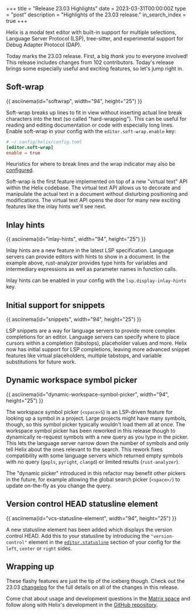 +++
title = "Release 23.03 Highlights"
date = 2023-03-31T00:00:00Z
type = "post"
description = "Highlights of the 23.03 release."
in_search_index = true
+++

Helix is a modal text editor with built-in support for multiple selections,
Language Server Protocol (LSP), tree-sitter, and experimental support for Debug
Adapter Protocol (DAP).

Today marks the 23.03 release. First, a big _thank you_ to everyone involved!
This release includes changes from 102 contributors. Today's release brings
some especially useful and exciting features, so let's jump right in.

## Soft-wrap

{{ asciinema(id="softwrap", width="94", height="25") }}

Soft-wrap breaks up lines to fit in view without inserting actual line break
characters into the text (so called "hard-wrapping"). This can be useful for
reading and editing documentation or code with especially long lines. Enable
soft-wrap in your config with the `editor.soft-wrap.enable` key:

```toml
# ~/.config/helix/config.toml
[editor.soft-wrap]
enable = true
```

Heuristics for where to break lines and the wrap indicator may also be
[configured](https://docs.helix-editor.com/configuration.html#editorsoft-wrap-section).

Soft-wrap is the first feature implemented on top of a new "virtual text" API
within the Helix codebase. The virtual text API allows us to decorate and
manipulate the actual text in a document without disturbing positioning and
modifications. The virtual text API opens the door for many new exciting
features like the inlay hints we'll see next.

## Inlay hints

{{ asciinema(id="inlay-hints", width="94", height="25") }}

Inlay hints are a new feature in the latest LSP specification. Language servers
can provide editors with hints to show in a document. In the example above,
rust-analyzer provides type hints for variables and intermediary expressions
as well as parameter names in function calls.

Inlay hints can be enabled in your config with the `lsp.display-inlay-hints`
key.

## Initial support for snippets

{{ asciinema(id="snippets", width="94", height="25") }}

LSP snippets are a way for language servers to provide more complex completions
for an editor. Language servers can specify where to place cursors within a
completion (tabstops), placeholder values and more. Helix now has initial
support for LSP completions, leaving more advanced snippet features like
virtual placeholders, multiple tabstops, and variable substitutions for future
work.

## Dynamic workspace symbol picker

{{ asciinema(id="dynamic-workspace-symbol-picker", width="94", height="25") }}

The workspace symbol picker (`<space>S`) is an LSP-driven feature for looking
up a symbol in a project. Large projects might have many symbols, though, so
this symbol picker typically wouldn't load them all at once. The workspace
symbol picker has been reworked in this release though to dynamically
re-request symbols with a new query as you type in the picker. This lets the
language server narrow down the number of symbols and only tell Helix about the
ones relevant to the search. This rework fixes compatibility with some language
servers which returned empty symbols with no query (`gopls`, `pyright`,
`clangd`) or limited results (`rust-analyzer`).

The "dynamic picker" introduced in this refactor may benefit other pickers in
the future, for example allowing the global search picker (`<space>/`) to
update on-the-fly as you change the query.

## Version control HEAD statusline element

{{ asciinema(id="vcs-statusline-element", width="94", height="25") }}

A new statusline element has been added which displays the version control
HEAD. Add this to your statusline by introducing the `"version-control"`
element in the
[`editor.statusline`](https://docs.helix-editor.com/configuration.html#editorstatusline-section)
section of your config for the `left`, `center` or `right` sides.

## Wrapping up

These flashy features are just the tip of the iceberg though. Check out the
23.03 [changelog] for the full details on all of the changes in this release.

Come chat about usage and development questions in the [Matrix space][matrix]
and follow along with Helix's development in the [GitHub repository][helix-git].

[changelog]: https://github.com/helix-editor/helix/blob/master/CHANGELOG.md#2303-2023-03-31
[helix-git]: https://github.com/helix-editor/helix/
[matrix]: https://matrix.to/#/#helix-community:matrix.org
